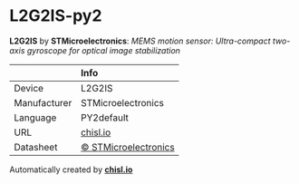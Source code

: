 # L2G2IS-py2

**L2G2IS** by **STMicroelectronics**: *MEMS motion sensor: Ultra-compact two-axis gyroscope for optical image stabilization*

|              | Info                         |
|:-------------|:-----------------------------|
| Device       | L2G2IS                        |
| Manufacturer | STMicroelectronics |
| Language     | PY2default |
| URL          | [chisl.io](https://chisl.io/v/L2G2IS?t=py2&r=default) |
| Datasheet    | [&copy; STMicroelectronics](http://www.st.com/resource/en/datasheet/l2g2is.pdf) |

Automatically created by **[chisl.io](https://chisl.io)**
